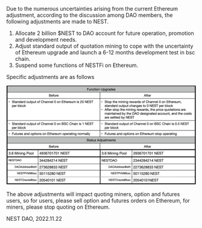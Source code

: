 Due to the numerous uncertainties arising from the current Ethereum adjustment, according to the discussion among DAO members, the following adjustments are made to NEST.

1. Allocate 2 billion $NEST to DAO account for future operation, promotion and development needs.
2. Adjust standard output of quotation mining to cope with the uncertainty of Ethereum upgrade and launch a 6-12 months development test in bsc chain.
3. Suspend some functions of NESTFi on Ethereum.

Specific adjustments are as follows

![img](https://github.com/NEST-Protocol/NEST-Announcement/blob/master/images/NESTBalance.png?raw=true)

The above adjustments will impact quoting miners, option and futures users, so for users, please sell option and futures orders on Ethereum, for miners, please stop quoting on Ethereum.

NEST DAO, 2022.11.22
